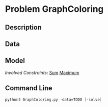 # Problem GraphColoring

## Description



## Data



## Model

*Involved Constraints*: [Sum](https://pycsp.org/documentation/constraints/Sum) [Maximum](https://pycsp.org/documentation/constraints/Maximum)


## Command Line

```shell
python3 GraphColoring.py -data=TODO [-solve]
```


